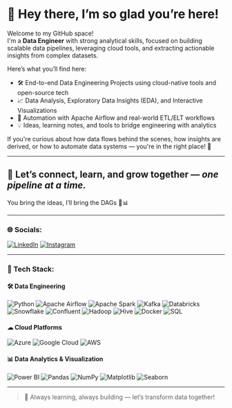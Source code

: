 # 👋 Hey there, I’m so glad you’re here!

Welcome to my GitHub space!  
I'm a **Data Engineer** with strong analytical skills, focused on building scalable data pipelines, leveraging cloud tools, and extracting actionable insights from complex datasets.

Here’s what you’ll find here:

- 🛠️ End-to-end Data Engineering Projects using cloud-native tools and open-source tech  
- 📈 Data Analysis, Exploratory Data Insights (EDA), and Interactive Visualizations  
- 🔁 Automation with Apache Airflow and real-world ETL/ELT workflows  
- 💡 Ideas, learning notes, and tools to bridge engineering with analytics  

If you're curious about how data flows behind the scenes, how insights are derived, or how to automate data systems — you're in the right place! 🚀

---

## 🤝 Let’s connect, learn, and grow together — *one pipeline at a time.*  
You bring the ideas, I’ll bring the DAGs 🍕📊

---

### 🌐 Socials:
[![LinkedIn](https://img.shields.io/badge/LinkedIn-0A66C2?style=for-the-badge&logo=linkedin&logoColor=white)](https://linkedin.com/in/soumyadip-panigrahi) 
[![Instagram](https://img.shields.io/badge/Instagram-E1306C?style=for-the-badge&logo=instagram&logoColor=white)](https://instagram.com/bde_soumya)

---

### 🧰 Tech Stack:

#### 🛠 Data Engineering
![Python](https://img.shields.io/badge/Python-3670A0?style=for-the-badge&logo=python&logoColor=ffdd54)
![Apache Airflow](https://img.shields.io/badge/Airflow-017CEE?style=for-the-badge&logo=apacheairflow&logoColor=white)
![Apache Spark](https://img.shields.io/badge/Spark-E25A1C?style=for-the-badge&logo=apachespark&logoColor=white)
![Kafka](https://img.shields.io/badge/Kafka-231F20?style=for-the-badge&logo=apachekafka&logoColor=white)
![Databricks](https://img.shields.io/badge/Databricks-FF3621?style=for-the-badge&logo=databricks&logoColor=white)
![Snowflake](https://img.shields.io/badge/Snowflake-56B9EB?style=for-the-badge&logo=snowflake&logoColor=white)
![Confluent](https://img.shields.io/badge/Confluent-0A0A0A?style=for-the-badge&logo=confluent&logoColor=white)
![Hadoop](https://img.shields.io/badge/Hadoop-66CCFF?style=for-the-badge&logo=apachehadoop&logoColor=black)
![Hive](https://img.shields.io/badge/Hive-FDEE21?style=for-the-badge&logo=apachehive&logoColor=black)
![Docker](https://img.shields.io/badge/Docker-2496ED?style=for-the-badge&logo=docker&logoColor=white)
![SQL](https://img.shields.io/badge/SQL-003B57?style=for-the-badge&logo=postgresql&logoColor=white)

#### ☁ Cloud Platforms
![Azure](https://img.shields.io/badge/Azure-0078D4?style=for-the-badge&logo=microsoftazure&logoColor=white)
![Google Cloud](https://img.shields.io/badge/GCP-4285F4?style=for-the-badge&logo=googlecloud&logoColor=white)
![AWS](https://img.shields.io/badge/AWS-FF9900?style=for-the-badge&logo=amazonaws&logoColor=white)

#### 📊 Data Analytics & Visualization
![Power BI](https://img.shields.io/badge/Power%20BI-F2C811?style=for-the-badge&logo=powerbi&logoColor=black)
![Pandas](https://img.shields.io/badge/pandas-150458?style=for-the-badge&logo=pandas&logoColor=white)
![NumPy](https://img.shields.io/badge/numpy-013243?style=for-the-badge&logo=numpy&logoColor=white)
![Matplotlib](https://img.shields.io/badge/Matplotlib-11557C?style=for-the-badge&logo=matplotlib&logoColor=white)
![Seaborn](https://img.shields.io/badge/Seaborn-3B4D54?style=for-the-badge&logo=python&logoColor=white)

---

> 🧩 Always learning, always building — let’s transform data together!
